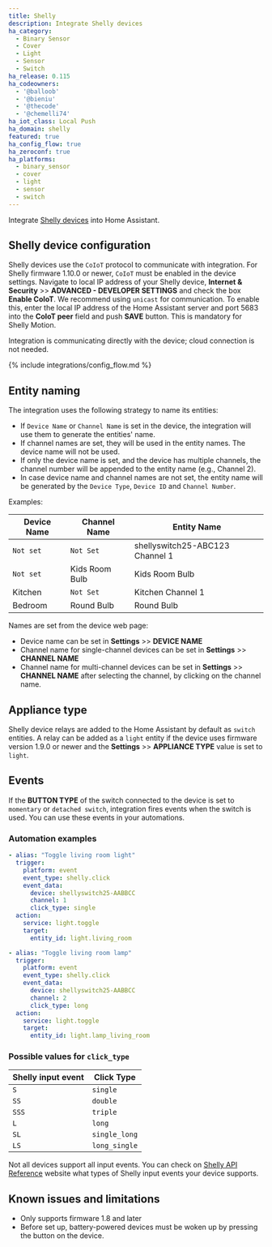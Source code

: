 ```yaml
---
title: Shelly
description: Integrate Shelly devices
ha_category:
  - Binary Sensor
  - Cover
  - Light
  - Sensor
  - Switch
ha_release: 0.115
ha_codeowners:
  - '@balloob'
  - '@bieniu'
  - '@thecode'
  - '@chemelli74'
ha_iot_class: Local Push
ha_domain: shelly
featured: true
ha_config_flow: true
ha_zeroconf: true
ha_platforms:
  - binary_sensor
  - cover
  - light
  - sensor
  - switch
---
```


Integrate [Shelly devices](https://shelly.cloud) into Home Assistant.

## Shelly device configuration

Shelly devices use the `CoIoT` protocol to communicate with integration. For Shelly firmware 1.10.0 or newer, `CoIoT` must be enabled in the device settings. Navigate to local IP address of your Shelly device, **Internet & Security** >> **ADVANCED - DEVELOPER SETTINGS** and check the box **Enable CoIoT**.
We recommend using `unicast` for communication. To enable this, enter the local IP address of the Home Assistant server and port 5683 into the **CoIoT peer** field and push **SAVE** button. This is mandatory for Shelly Motion.

<div class="note">
Integration is communicating directly with the device; cloud connection is not needed.
</div>

{% include integrations/config_flow.md %}

## Entity naming

The integration uses the following strategy to name its entities:

- If `Device Name` or `Channel Name` is set in the device, the integration will use them to generate the entities' name.
- If channel names are set, they will be used in the entity names. The device name will not be used.
- If only the device name is set, and the device has multiple channels, the channel number will be appended to the entity name (e.g., Channel 2).
- In case device name and channel names are not set, the entity name will be generated by the `Device Type`, `Device ID` and `Channel Number`.

Examples:

| Device Name | Channel Name   | Entity Name                     |
| ----------- | -------------- | --------------------------------|
| `Not set`   |	`Not Set`	     | shellyswitch25-ABC123 Channel 1 |
| `Not set`	  | Kids Room Bulb | Kids Room Bulb                  |
| Kitchen     |	`Not Set`	     | Kitchen Channel 1               |
| Bedroom	    | Round Bulb     | Round Bulb                      |

Names are set from the device web page:

- Device name can be set in **Settings** >> **DEVICE NAME**
- Channel name for single-channel devices can be set in **Settings** >> **CHANNEL NAME**
- Channel name for multi-channel devices can be set in **Settings** >> **CHANNEL NAME** after selecting the channel, by clicking on the channel name.

## Appliance type

Shelly device relays are added to the Home Assistant by default as `switch` entities. A relay can be added as a `light` entity if the device uses firmware version 1.9.0 or newer and the **Settings** >> **APPLIANCE TYPE** value is set to `light`.

## Events

If the **BUTTON TYPE** of the switch connected to the device is set to `momentary` or `detached switch`, integration fires events when the switch is used. You can use these events in your automations.

### Automation examples

```yaml
- alias: "Toggle living room light"
  trigger:
    platform: event
    event_type: shelly.click
    event_data:
      device: shellyswitch25-AABBCC
      channel: 1
      click_type: single
  action:
    service: light.toggle
    target:
      entity_id: light.living_room

- alias: "Toggle living room lamp"
  trigger:
    platform: event
    event_type: shelly.click
    event_data:
      device: shellyswitch25-AABBCC
      channel: 2
      click_type: long
  action:
    service: light.toggle
    target:
      entity_id: light.lamp_living_room
```

### Possible values for `click_type`

| Shelly input event | Click Type    |
| ------------------ | --------------|
| `S`                | `single`      |
| `SS`	             | `double`      |
| `SSS`              | `triple`      |
| `L`	               | `long`        |
| `SL`	             | `single_long` |
| `LS`	             | `long_single` |

<div class="note">

Not all devices support all input events. You can check on [Shelly API Reference](https://shelly-api-docs.shelly.cloud/) website what types of Shelly input events your device supports.

</div>

## Known issues and limitations

- Only supports firmware 1.8 and later
- Before set up, battery-powered devices must be woken up by pressing the button on the device.
